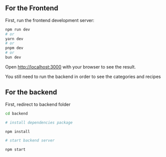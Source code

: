 ## For the Frontend

First, run the frontend development server:

```bash
npm run dev
# or
yarn dev
# or
pnpm dev
# or
bun dev
```

Open [http://localhost:3000](http://localhost:3000) with your browser to see the result.

You still need to run the backend in order to see the categories and recipes

## For the backend

First, redirect to backend folder

```bash
cd backend

# install dependencies package

npm install

# start backend server

npm start